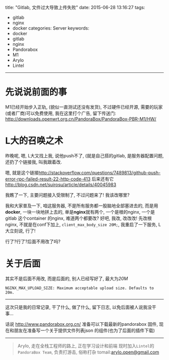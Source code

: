 title: "Gitlab, 文件过大导致上传失败"
date: 2015-06-28 13:16:27
tags:
  - gitlab
  - nginx
  - docker
categories: Server
keywords:
  - docker
  - gitlab
  - nginx
  - Pandorabox
  - M1
  - Arylo
  - Lintel
---
# 先说说前面的事

M1已经开始步入正轨, (貌似一直测试还没有发货), 不过硬件已经开源, 需要的玩家(或者厂商)可以免费使用, 我在这里打个广告, 留下传送门: <http://downloads.openwrt.org.cn/PandoraBox/PandoraBox-PBR-M1/HW/>

# L大的召唤之术

昨晚呢, 嗯, L大又找上我, 说他push不了, (就是自己搭的gitlab, 是服务器配置问题, 还扔了个链接我, 叫我跟着改.

嗯, 就是这个链接<http://stackoverflow.com/questions/7489813/github-push-error-rpc-failed-result-22-http-code-413> 后来还有它<http://blog.csdn.net/suirosu/article/details/40045983>

我瞧了一下, 主要问题接入受限制了, 不过问题来了! 我该改哪里?

我和大家普及一下, 咱这服务器, 不是所有服务都一股脑地全部塞进去的, 而是用**docker**, 一块一块地拼上去的, 单是**nginx**就有两个, 一个是根的nginx, 一个是gitlab 这个container 的nginx, 难道两个都要改?
好吧, 我改, 改改改! 先改根nginx, 不就是在conf下加上, `client_max_body_size 20M;`, 我重启了一下服务, L大立刻说, 行了!

行了?行了?后面不用改了吗?

# 关于后面

其实不是后面不用改, 而是后面的, 别人已经写好了, 最大为*20M*
```
NGINX_MAX_UPLOAD_SIZE: Maximum acceptable upload size. Defaults to 20m.
```

---

这次只是我的日常记录, 干了什么, 做了什么, 留下日志, 以免后面被人说我没干事...

话说 <http://www.pandorabox.org.cn/> 准备可以下载最新的pandorabox 固件, 现在和朋友在准备写一个关于提供文件列表json 的组件(也为了后面的插件下载)


---
> Arylo, 走在全栈工程师的路上, 正在学习设计和前端
> 现时加入`Lintel`的`PandoraBox Team`, 负责打游击, 俗称打杂
> tomail:arylo.open@gmail.com
